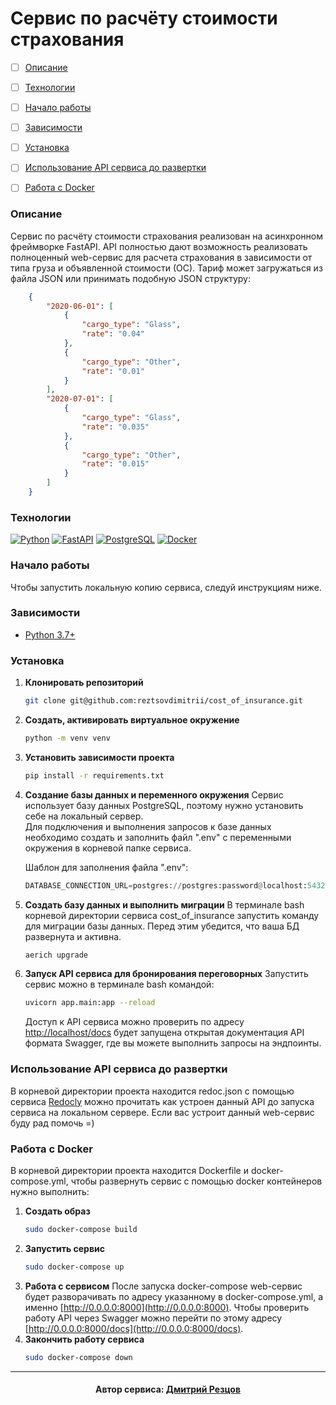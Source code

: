 # Cервис по расчёту стоимости страхования

- [ ] [Описание](#описание)
- [ ] [Технологии](#технологии)
- [ ] [Начало работы](#начало-работы)
- [ ] [Зависимости](#зависимости)
- [ ] [Установка](#установка)
- [ ] [Использование API сервиса до развертки](#использование-api-сервиса-до-развертки)
- [ ] [Работа с Docker](#работа-с-docker)
 

### Описание
Сервис по расчёту стоимости страхования реализован на асинхронном фреймворке FastAPI.
API полностью дают возможность реализовать полноценный web-сервис для расчета страхования  в зависимости от типа груза и объявленной стоимости (ОС).
Тариф может загружаться из файла JSON или принимать подобную JSON структуру:
```json
    {
	    "2020-06-01": [
		    {
			    "cargo_type": "Glass",
			    "rate": "0.04"
			},
			{
				"cargo_type": "Other",
				"rate": "0.01"
			}
		],
		"2020-07-01": [
			{
				"cargo_type": "Glass",
				"rate": "0.035"
			},
			{
				"cargo_type": "Other",
				"rate": "0.015"
			}
		]
	}
```

### Технологии
[![Python][Python-badge]][Python-url] [![FastAPI][FastAPI-badge]][FastAPI-url] [![PostgreSQL][PostgreSQL-badge]][PostgreSQL-url] [![Docker][Docker-badge]][Docker-url] 

### Начало работы

Чтобы запустить локальную копию сервиса, следуй инструкциям ниже.

### Зависимости

- [Python 3.7+][Python-url]

### Установка

1. **Клонировать репозиторий**

    ```bash
    git clone git@github.com:reztsovdimitrii/cost_of_insurance.git
    ```
2. **Создать, активировать виртуальное окружение**
	```bash
    python -m venv venv
    ```
3. **Установить зависимости проекта**
    ```bash
    pip install -r requirements.txt
    ```
4. **Создание базы данных и переменного окружения**
	Сервис использует базу данных PostgreSQL, поэтому нужно установить себе на локальный сервер.  
	Для подключения и выполнения запросов к базе данных необходимо создать и заполнить файл ".env" с переменными окружения в корневой папке сервиса.

	Шаблон для заполнения файла ".env":
	```python
	DATABASE_CONNECTION_URL=postgres://postgres:password@localhost:5432/postgres # ссылка на подключение к вашей БД
	```
5.  **Создать базу данных и выполнить миграции**
	В терминале bash корневой директории сервиса cost_of_insurance  запустить команду для миграции базы данных. Перед этим убедится, что ваша БД развернута и активна.
	```bash
	aerich upgrade
	```
6. **Запуск API сервиса для бронирования переговорных**
	Запустить сервис можно в терминале bash командой:
	```bash
	uvicorn app.main:app --reload
	```
	Доступ к API сервиса можно проверить по адресу [http://localhost/docs](http://localhost:8000/docs) будет запущена открытая документация API формата Swagger, где вы можете выполнить запросы на эндпоинты.

### Использование API сервиса до развертки
В корневой директории проекта находится redoc.json с помощью сервиса [Redocly](https://redocly.github.io/redoc/) можно прочитать как устроен данный API до запуска сервиса на локальном сервере. Если вас устроит данный web-сервис буду рад помочь =)

### Работа с Docker
В корневой директории проекта находится Dockerfile и docker-compose.yml, чтобы развернуть сервис с помощью docker контейнеров нужно выполнить:

1.  **Создать образ**
    ```bash
    sudo docker-compose build
    ```
2.  **Запустить сервис**
    ```bash
    sudo docker-compose up
    ```
3.  **Работа с сервисом**
	После запуска docker-compose  web-сервис будет разворачивать по адресу указанному в docker-compose.yml, а именно [http://0.0.0.0:8000](http://0.0.0.0:8000). Чтобы проверить работу API через Swagger  можно перейти по этому адресу  [http://0.0.0.0:8000/docs](http://0.0.0.0:8000/docs).
5. **Закончить работу сервиса**
	```bash
    sudo docker-compose down
    ```
---

<h4 align="center">
Автор сервиса: <a href="https://github.com/reztsovdimitrii">Дмитрий Резцов</a>
</h4>

<!-- MARKDOWN BADGES & URLs -->

[Python-url]: https://www.python.org/
[Python-badge]: https://img.shields.io/badge/python-3670A0?style=for-the-badge&logo=python&logoColor=ffdd54
[FastAPI-url]: https://fastapi.tiangolo.com/
[FastAPI-badge]: https://img.shields.io/badge/FastAPI-009688.svg?style=for-the-badge&logo=FastAPI&logoColor=white
[PostgreSQL-url]: https://www.postgresql.org/
[PostgreSQL-badge]: https://img.shields.io/badge/PostgreSQL-4169E1.svg?style=for-the-badge&logo=PostgreSQL&logoColor=white
[Docker-url]: https://www.docker.com/
[Docker-badge]: https://img.shields.io/badge/Docker-2496ED.svg?style=for-the-badge&logo=Docker&logoColor=white
